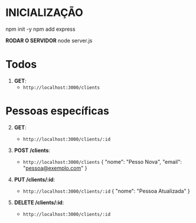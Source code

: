 # INICIALIZAÇÃO
npm init -y
npm add express

**RODAR O SERVIDOR**
node server.js

# Todos
1. **GET**:
   - `http://localhost:3000/clients`

# Pessoas específicas 
2. **GET**:
   - `http://localhost:3000/clients/:id`

3. **POST /clients**:
   - `http://localhost:3000/clients`
     {
       "nome": "Pesso Nova",
       "email": "pessoa@exemplo.com"
     }

4. **PUT /clients/:id**:
   - `http://localhost:3000/clients/:id`
     {
       "nome": "Pessoa Atualizada"
     }

5. **DELETE /clients/:id**:
   - `http://localhost:3000/clients/:id`
